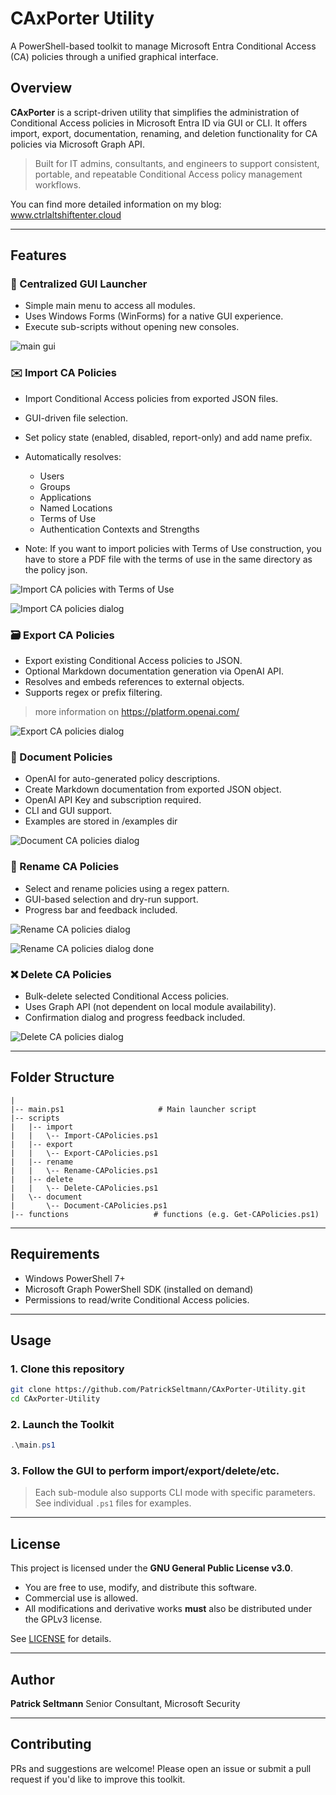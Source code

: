 # CAxPorter Utility

A PowerShell-based toolkit to manage Microsoft Entra Conditional Access (CA) policies through a unified graphical interface.

## Overview

**CAxPorter** is a script-driven utility that simplifies the administration of Conditional Access policies in Microsoft Entra ID via GUI or CLI. It offers import, export, documentation, renaming, and deletion functionality for CA policies via Microsoft Graph API.

> Built for IT admins, consultants, and engineers to support consistent, portable, and repeatable Conditional Access policy management workflows.

You can find more detailed information on my blog: www.ctrlaltshiftenter.cloud

---

## Features

### 📂 Centralized GUI Launcher

* Simple main menu to access all modules.
* Uses Windows Forms (WinForms) for a native GUI experience.
* Execute sub-scripts without opening new consoles.

![main gui](images/main.png)


### ✉️ Import CA Policies

* Import Conditional Access policies from exported JSON files.
* GUI-driven file selection.
* Set policy state (enabled, disabled, report-only) and add name prefix.
* Automatically resolves:

  * Users
  * Groups
  * Applications
  * Named Locations
  * Terms of Use
  * Authentication Contexts and Strengths

* Note: If you want to import policies with Terms of Use construction, you have to store a PDF file with the terms of use in the same directory as the policy json. 

![Import CA policies with Terms of Use](images/ImportCA_TOU.png)

![Import CA policies dialog](images/ImportCA.png)

### 🗃️ Export CA Policies

* Export existing Conditional Access policies to JSON.
* Optional Markdown documentation generation via OpenAI API.
* Resolves and embeds references to external objects.
* Supports regex or prefix filtering.

> more information on https://platform.openai.com/

![Export CA policies dialog](images/ExportCA.png)

### 🏑 Document Policies

* OpenAI for auto-generated policy descriptions.
* Create Markdown documentation from exported JSON object.
* OpenAI API Key and subscription required.
* CLI and GUI support.
* Examples are stored in /examples dir

![Document CA policies dialog](images/DocumentViaOpenAI.png)



### 🔄 Rename CA Policies

* Select and rename policies using a regex pattern.
* GUI-based selection and dry-run support.
* Progress bar and feedback included.

![Rename CA policies dialog](images/RenameCA.png)

![Rename CA policies dialog done](images/RenameCA_done.png)

### ❌ Delete CA Policies

* Bulk-delete selected Conditional Access policies.
* Uses Graph API (not dependent on local module availability).
* Confirmation dialog and progress feedback included.

![Delete CA policies dialog](images/DeleteCA.png)

---

## Folder Structure

```
|
|-- main.ps1                     # Main launcher script
|-- scripts
|   |-- import
|   |   \-- Import-CAPolicies.ps1
|   |-- export
|   |   \-- Export-CAPolicies.ps1
|   |-- rename
|   |   \-- Rename-CAPolicies.ps1
|   |-- delete
|   |   \-- Delete-CAPolicies.ps1
|   \-- document
|       \-- Document-CAPolicies.ps1
|-- functions                   # functions (e.g. Get-CAPolicies.ps1)
```

---

## Requirements

* Windows PowerShell 7+
* Microsoft Graph PowerShell SDK (installed on demand)
* Permissions to read/write Conditional Access policies.

---

## Usage

### 1. Clone this repository

```bash
git clone https://github.com/PatrickSeltmann/CAxPorter-Utility.git
cd CAxPorter-Utility
```

### 2. Launch the Toolkit

```powershell
.\main.ps1
```

### 3. Follow the GUI to perform import/export/delete/etc.

> Each sub-module also supports CLI mode with specific parameters. See individual `.ps1` files for examples.

---

## License

This project is licensed under the **GNU General Public License v3.0**.

* You are free to use, modify, and distribute this software.
* Commercial use is allowed.
* All modifications and derivative works **must** also be distributed under the GPLv3 license.

See [LICENSE](./LICENSE) for details.

---

## Author

**Patrick Seltmann**
Senior Consultant, Microsoft Security

---

## Contributing

PRs and suggestions are welcome! Please open an issue or submit a pull request if you'd like to improve this toolkit.
